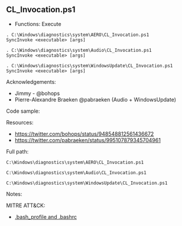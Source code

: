 ## CL_Invocation.ps1

* Functions: Execute

```
. C:\Windows\diagnostics\system\AERO\CL_Invocation.ps1   
SyncInvoke <executable> [args]
```
```
. C:\Windows\diagnostics\system\Audio\CL_Invocation.ps1   
SyncInvoke <executable> [args]
```
```
. C:\Windows\diagnostics\system\WindowsUpdate\CL_Invocation.ps1   
SyncInvoke <executable> [args]
```


Acknowledgements:
* Jimmy - @bohops
* Pierre-Alexandre Braeken @pabraeken (Audio + WindowsUpdate)

Code sample:


Resources:
* https://twitter.com/bohops/status/948548812561436672
* https://twitter.com/pabraeken/status/995107879345704961

Full path:
```
C:\Windows\diagnostics\system\AERO\CL_Invocation.ps1
```
```
C:\Windows\diagnostics\system\Audio\CL_Invocation.ps1
```
```
C:\Windows\diagnostics\system\WindowsUpdate\CL_Invocation.ps1
```

Notes:




 
MITRE ATT&CK:
* [.bash_profile and .bashrc](https://attack.mitre.org/wiki/Technique/T1156)
